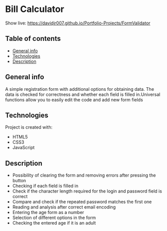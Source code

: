 # Bill Calculator

Show live: https://davidjr007.github.io/Portfolio-Projects/FormValidator

## Table of contents

- [General info](#general-info)
- [Technologies](#technologies)
- [Description](#description)

## General info

A simple registration form with additional options for obtaining data. The data is checked for correctness and whether each field is filled in.Universal functions allow you to easily edit the code and add new form fields

## Technologies

Project is created with:

- HTML5
- CSS3
- JavaScript

## Description

- Possibility of clearing the form and removing errors after pressing the button
- Checking if each field is filled in
- Check if the character length required for the login and password field is correct
- Compare and check if the repeated password matches the first one
- Reading and analysis after correct email encoding
- Entering the age form as a number
- Selection of different options in the form
- Checking the entered age if it is an adult
